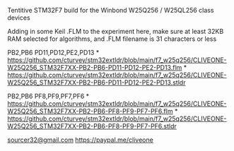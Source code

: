 Tentitive STM32F7 build for the Winbond W25Q256 / W25QL256 class devices

Adding in some Keil .FLM to the experiment here, make sure at least 32KB RAM selected for algorithms, and .FLM filename is 31 characters or less

PB2,PB6  PD11,PD12,PE2,PD13
    *  https://github.com/cturvey/stm32extldr/blob/main/f7_w25q256/CLIVEONE-W25Q256_STM32F7XX-PB2-PB6-PD11-PD12-PE2-PD13.flm
    *  https://github.com/cturvey/stm32extldr/blob/main/f7_w25q256/CLIVEONE-W25Q256_STM32F7XX-PB2-PB6-PD11-PD12-PE2-PD13.stldr

PB2,PB6  PF8,PF9,PF7,PF6
    *  https://github.com/cturvey/stm32extldr/blob/main/f7_w25q256/CLIVEONE-W25Q256_STM32F7XX-PB2-PB6-PF8-PF9-PF7-PF6.flm
    *  https://github.com/cturvey/stm32extldr/blob/main/f7_w25q256/CLIVEONE-W25Q256_STM32F7XX-PB2-PB6-PF8-PF9-PF7-PF6.stldr

 sourcer32@gmail.com
 https://paypal.me/cliveone
 

